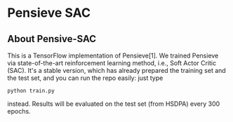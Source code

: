 # Pensieve SAC

## About Pensive-SAC

This is a TensorFlow implementation of Pensieve[1]. 
We trained Pensieve via state-of-the-art reinforcement learning method, i.e., Soft Actor Critic (SAC).
It's a stable version, which has already prepared the training set and the test set, and you can run the repo easily: just type

```
python train.py
```

instead. Results will be evaluated on the test set (from HSDPA) every 300 epochs.


